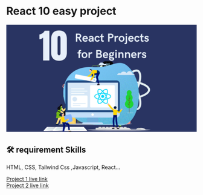 # React 10 easy project

![Logo](https://github.com/Dev-Rohan1/banner/blob/main/react10.jpg?raw=true)

## 🛠 requirement Skills

HTML, CSS, Tailwind Css ,Javascript, React...

[Project 1 live link](https://contact-us-in-react.netlify.app/) <br>
[Project 2 live link](https://dice-game-in-react-js.netlify.app/)
